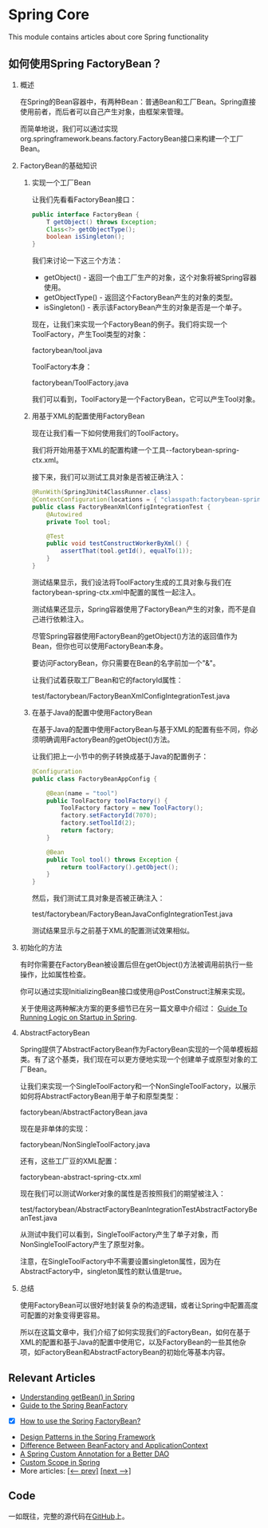 # Spring Core

This module contains articles about core Spring functionality

## 如何使用Spring FactoryBean？

1. 概述

    在Spring的Bean容器中，有两种Bean：普通Bean和工厂Bean。Spring直接使用前者，而后者可以自己产生对象，由框架来管理。

    而简单地说，我们可以通过实现org.springframework.beans.factory.FactoryBean接口来构建一个工厂Bean。

2. FactoryBean的基础知识

    1. 实现一个工厂Bean

        让我们先看看FactoryBean接口：

        ```java
        public interface FactoryBean {
            T getObject() throws Exception;
            Class<?> getObjectType();
            boolean isSingleton();
        }
        ```

        我们来讨论一下这三个方法：

        - getObject() - 返回一个由工厂生产的对象，这个对象将被Spring容器使用。
        - getObjectType() - 返回这个FactoryBean产生的对象的类型。
        - isSingleton() - 表示该FactoryBean产生的对象是否是一个单子。

        现在，让我们来实现一个FactoryBean的例子。我们将实现一个ToolFactory，产生Tool类型的对象：

        factorybean/tool.java

        ToolFactory本身：

        factorybean/ToolFactory.java

        我们可以看到，ToolFactory是一个FactoryBean，它可以产生Tool对象。

    2. 用基于XML的配置使用FactoryBean

        现在让我们看一下如何使用我们的ToolFactory。

        我们将开始用基于XML的配置构建一个工具--factorybean-spring-ctx.xml。

        接下来，我们可以测试工具对象是否被正确注入：

        ```java
        @RunWith(SpringJUnit4ClassRunner.class)
        @ContextConfiguration(locations = { "classpath:factorybean-spring-ctx.xml" })
        public class FactoryBeanXmlConfigIntegrationTest {
            @Autowired
            private Tool tool;

            @Test
            public void testConstructWorkerByXml() {
                assertThat(tool.getId(), equalTo(1));
            }
        }
        ```

        测试结果显示，我们设法将ToolFactory生成的工具对象与我们在factorybean-spring-ctx.xml中配置的属性一起注入。

        测试结果还显示，Spring容器使用了FactoryBean产生的对象，而不是自己进行依赖注入。

        尽管Spring容器使用FactoryBean的getObject()方法的返回值作为Bean，但你也可以使用FactoryBean本身。

        要访问FactoryBean，你只需要在Bean的名字前加一个"&"。

        让我们试着获取工厂Bean和它的factoryId属性：

        test/factorybean/FactoryBeanXmlConfigIntegrationTest.java

    3. 在基于Java的配置中使用FactoryBean

        在基于Java的配置中使用FactoryBean与基于XML的配置有些不同，你必须明确调用FactoryBean的getObject()方法。

        让我们把上一小节中的例子转换成基于Java的配置例子：

        ```java
        @Configuration
        public class FactoryBeanAppConfig {
        
            @Bean(name = "tool")
            public ToolFactory toolFactory() {
                ToolFactory factory = new ToolFactory();
                factory.setFactoryId(7070);
                factory.setToolId(2);
                return factory;
            }

            @Bean
            public Tool tool() throws Exception {
                return toolFactory().getObject();
            }
        }
        ```

        然后，我们测试工具对象是否被正确注入：

        test/factorybean/FactoryBeanJavaConfigIntegrationTest.java

        测试结果显示与之前基于XML的配置测试效果相似。

3. 初始化的方法

    有时你需要在FactoryBean被设置后但在getObject()方法被调用前执行一些操作，比如属性检查。

    你可以通过实现InitializingBean接口或使用@PostConstruct注解来实现。

    关于使用这两种解决方案的更多细节已在另一篇文章中介绍过： [Guide To Running Logic on Startup in Spring](https://www.baeldung.com/running-setup-logic-on-startup-in-spring).

4. AbstractFactoryBean

    Spring提供了AbstractFactoryBean作为FactoryBean实现的一个简单模板超类。有了这个基类，我们现在可以更方便地实现一个创建单子或原型对象的工厂Bean。

    让我们来实现一个SingleToolFactory和一个NonSingleToolFactory，以展示如何将AbstractFactoryBean用于单子和原型类型：

    factorybean/AbstractFactoryBean.java

    现在是非单体的实现：

    factorybean/NonSingleToolFactory.java

    还有，这些工厂豆的XML配置：

    factorybean-abstract-spring-ctx.xml

    现在我们可以测试Worker对象的属性是否按照我们的期望被注入：

    test/factorybean/AbstractFactoryBeanIntegrationTestAbstractFactoryBeanTest.java

    从测试中我们可以看到，SingleToolFactory产生了单子对象，而NonSingleToolFactory产生了原型对象。

    注意，在SingleToolFactory中不需要设置singleton属性，因为在AbstractFactory中，singleton属性的默认值是true。

5. 总结

    使用FactoryBean可以很好地封装复杂的构造逻辑，或者让Spring中配置高度可配置的对象变得更容易。

    所以在这篇文章中，我们介绍了如何实现我们的FactoryBean，如何在基于XML的配置和基于Java的配置中使用它，以及FactoryBean的一些其他杂项，如FactoryBean和AbstractFactoryBean的初始化等基本内容。

## Relevant Articles

- [Understanding getBean() in Spring](https://www.baeldung.com/spring-getbean)
- [Guide to the Spring BeanFactory](https://www.baeldung.com/spring-beanfactory)
- [x] [How to use the Spring FactoryBean?](https://www.baeldung.com/spring-factorybean)
- [Design Patterns in the Spring Framework](https://www.baeldung.com/spring-framework-design-patterns)
- [Difference Between BeanFactory and ApplicationContext](https://www.baeldung.com/spring-beanfactory-vs-applicationcontext)
- [A Spring Custom Annotation for a Better DAO](http://www.baeldung.com/spring-annotation-bean-pre-processor)
- [Custom Scope in Spring](http://www.baeldung.com/spring-custom-scope)
- More articles: [[<-- prev]](/spring-core-2) [[next -->]](/spring-core-4)

## Code

一如既往，完整的源代码在[GitHub](https://github.com/eugenp/tutorials/tree/master/spring-core-3)上。
